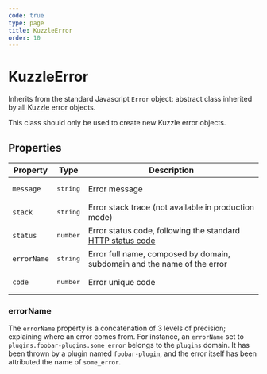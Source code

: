 ```yaml
---
code: true
type: page
title: KuzzleError
order: 10
---
```


# KuzzleError



Inherits from the standard Javascript `Error` object: abstract class inherited by all Kuzzle error objects.

This class should only be used to create new Kuzzle error objects.

## Properties

| Property   | Type                | Description                                                                                                           |
| ---------- | ------------------- | --------------------------------------------------------------------------------------------------------------------- |
| `message`  | <pre>string</pre>   | Error message                                                                                                         |
| `stack`    | <pre>string</pre> | Error stack trace (not available in production mode)                                                                  |
| `status`   | <pre>number</pre>  | Error status code, following the standard [HTTP status code](https://en.wikipedia.org/wiki/List_of_HTTP_status_codes) 
| `errorName`| <pre>string</pre>   | Error full name, composed by domain, subdomain and the name of the error |
| `code`     | <pre>number</pre>  | Error unique code |

### errorName

The `errorName` property is a concatenation of 3 levels of precision; explaining where an error comes from.
For instance, an `errorName` set to `plugins.foobar-plugins.some_error` belongs to the `plugins` domain. It has been thrown by a plugin named `foobar-plugin`, and the error itself has been attributed the name of `some_error`.
